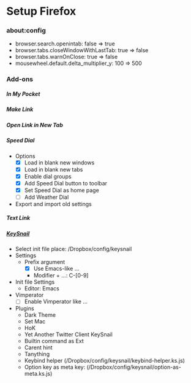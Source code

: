 Setup Firefox
====

### about:config

- browser.search.openintab: false => true
- browser.tabs.closeWindowWithLastTab: true => false
- browser.tabs.warnOnClose: true => false
- mousewheel.default.delta_multiplier_y: 100 => 500

### Add-ons

##### In My Pocket
##### Make Link
##### Open Link in New Tab
##### Speed Dial

- Options
  - [x] Load in blank new windows
  - [x] Load in blank new tabs
  - [x] Enable dial groups
  - [x] Add Speed Dial button to toolbar
  - [x] Set Speed Dial as home page
  - [ ] Add Weather Dial
- Export and import old settings

##### Text Link
##### [KeySnail](https://github.com/mooz/keysnail/wiki)

- Select init file place: /Dropbox/config/keysnail
- Settings
  - Prefix argument
    - [x] Use Emacs-like ...
    - Modifier + ...: C-[0-9]
- Init file Settings
  - Editor: Emacs
- Vimperator
  - [ ] Enable Vimperator like ...
- Plugins
  - Dark Theme  
  - Set Mac
  - HoK
  - Yet Another Twitter Client KeySnail
  - Builtin command as Ext
  - Carent hint
  - Tanything
  - Keybind helper (/Dropbox/config/keysnail/keybind-helper.ks.js)
  - Option key as meta key: (/Dropbox/config/keysnail/option-as-meta.ks.js)

